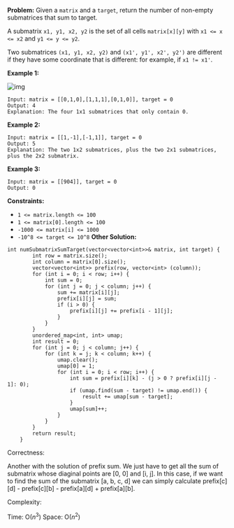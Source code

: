 **Problem:**
Given a `matrix` and a `target`, return the number of non-empty submatrices that sum to target.

A submatrix `x1, y1, x2, y2` is the set of all cells `matrix[x][y]` with `x1 <= x <= x2` and `y1 <= y <= y2`.

Two submatrices `(x1, y1, x2, y2)` and `(x1', y1', x2', y2')` are different if they have some coordinate that is different: for example, if `x1 != x1'`.

 

**Example 1:**

![img](https://assets.leetcode.com/uploads/2020/09/02/mate1.jpg)

```
Input: matrix = [[0,1,0],[1,1,1],[0,1,0]], target = 0
Output: 4
Explanation: The four 1x1 submatrices that only contain 0.
```

**Example 2:**

```
Input: matrix = [[1,-1],[-1,1]], target = 0
Output: 5
Explanation: The two 1x2 submatrices, plus the two 2x1 submatrices, plus the 2x2 submatrix.
```

**Example 3:**

```
Input: matrix = [[904]], target = 0
Output: 0
```

 

**Constraints:**

- `1 <= matrix.length <= 100`
- `1 <= matrix[0].length <= 100`
- `-1000 <= matrix[i] <= 1000`
- `-10^8 <= target <= 10^8`
**Other Solution:**
```
int numSubmatrixSumTarget(vector<vector<int>>& matrix, int target) {
        int row = matrix.size();
        int column = matrix[0].size();
        vector<vector<int>> prefix(row, vector<int> (column));
        for (int i = 0; i < row; i++) {
            int sum = 0;
            for (int j = 0; j < column; j++) {
                sum += matrix[i][j];
                prefix[i][j] = sum;
                if (i > 0) {
                    prefix[i][j] += prefix[i - 1][j];
                }
            }
        }
        unordered_map<int, int> umap;
        int result = 0;
        for (int j = 0; j < column; j++) {
            for (int k = j; k < column; k++) {
                umap.clear();
                umap[0] = 1;
                for (int i = 0; i < row; i++) {
                    int sum = prefix[i][k] - (j > 0 ? prefix[i][j - 1]: 0);
                    if (umap.find(sum - target) != umap.end()) {
                        result += umap[sum - target];
                    }
                    umap[sum]++;
                }
            }
        }
        return result;
    }
```
Correctness:

Another with the solution of prefix sum. We just have to get all the sum of submatrix whose diaginal points are [0, 0] and [i, j]. In this case, if we want to find the sum of the submatrix [a, b, c, d] we can simply calculate prefix[c][d] - prefix[c][b] - prefix[a][d] + prefix[a][b].

Complexity:

Time: O($n^3$)
Space: O($n^2$)